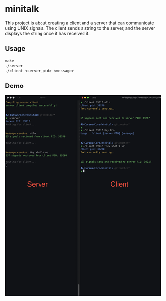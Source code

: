 # minitalk

This project is about creating a client and a server that can communicate using UNIX signals. The client sends a string to the server, and the server displays the string once it has received it.

## Usage

```shell
make
./server
./client <server_pid> <message>
```

## Demo
![minitalk demo](minitalk_demo.png)
